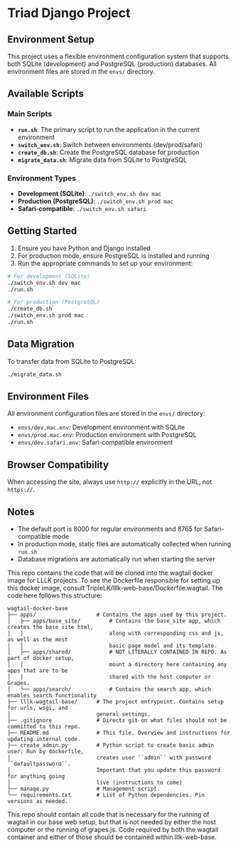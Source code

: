 # Triad Django Project

## Environment Setup

This project uses a flexible environment configuration system that supports both SQLite (development) and PostgreSQL (production) databases. All environment files are stored in the `envs/` directory.

## Available Scripts

### Main Scripts

- **`run.sh`**: The primary script to run the application in the current environment
- **`switch_env.sh`**: Switch between environments (dev/prod/safari)
- **`create_db.sh`**: Create the PostgreSQL database for production
- **`migrate_data.sh`**: Migrate data from SQLite to PostgreSQL

### Environment Types

- **Development (SQLite)**: `./switch_env.sh dev mac`
- **Production (PostgreSQL)**: `./switch_env.sh prod mac`
- **Safari-compatible**: `./switch_env.sh safari`

## Getting Started

1. Ensure you have Python and Django installed
2. For production mode, ensure PostgreSQL is installed and running
3. Run the appropriate commands to set up your environment:

```bash
# For development (SQLite)
./switch_env.sh dev mac
./run.sh

# For production (PostgreSQL)
./create_db.sh
./switch_env.sh prod mac
./run.sh
```

## Data Migration

To transfer data from SQLite to PostgreSQL:

```bash
./migrate_data.sh
```

## Environment Files

All environment configuration files are stored in the `envs/` directory:

- `envs/dev.mac.env`: Development environment with SQLite
- `envs/prod.mac.env`: Production environment with PostgreSQL
- `envs/dev.safari.env`: Safari-compatible environment

## Browser Compatibility

When accessing the site, always use `http://` explicitly in the URL, not `https://`.

## Notes

- The default port is 8000 for regular environments and 8765 for Safari-compatible mode
- In production mode, static files are automatically collected when running `run.sh`
- Database migrations are automatically run when starting the server

This repo contains the code that will be cloned into the wagtail docker image for LLLK projects. To see the Dockerfile responsible for setting up this docker image, consult TripleLK/lllk-web-base/Dockerfile.wagtail. The code here follows this structure:

```
wagtail-docker-base
├── apps/                   # Contains the apps used by this project.
│   ├── apps/base_site/         # Contains the base_site app, which creates the base site html, 
│   │                           along with corresponding css and js, as well as the most 
│   │                           basic page model and its template.
│   ├── apps/shared/            # NOT LITERALLY CONTAINED IN REPO. As part of docker setup, 
│   │                           mount a directory here containing any apps that are to be 
│   │                           shared with the host computer or Grapes.
│   └── apps/search/            # Contains the search app, which enables search functionality
├── lllk-wagtail-base/      # The project entrypoint. Contains setup for urls, wsgi, and 
│                           general settings.
├── .gitignore              # Directs git on what files should not be committed to this repo.
├── README.md               # This file. Overview and instructions for updating internal code.
├── create_admin.py         # Python script to create basic admin user. Run by dockerfile, 
│                           creates user ``admin`` with password ``defaultpassword``. 
│                           Important that you update this password for anything going 
│                           live (instructions to come)
├── manage.py               # Management script.
└── requirements.txt        # List of Python dependencies. Pin versions as needed.
```

This repo should contain all code that is necessary for the running of wagtail in our base web setup, but that is not needed by either the host computer or the running of grapes.js. Code required by both the wagtail container and either of those should be contained within lllk-web-base.
